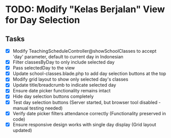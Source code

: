 # TODO: Modify "Kelas Berjalan" View for Day Selection

## Tasks
- [x] Modify TeachingScheduleController@showSchoolClasses to accept 'day' parameter, default to current day in Indonesian
- [x] Filter classesByDay to only include selected day
- [x] Pass selectedDay to the view
- [x] Update school-classes.blade.php to add day selection buttons at the top
- [x] Modify grid layout to show only selected day's classes
- [x] Update title/breadcrumb to indicate selected day
- [x] Ensure date picker functionality remains intact
- [x] Hide day selection buttons completely
- [x] Test day selection buttons (Server started, but browser tool disabled - manual testing needed)
- [x] Verify date picker filters attendance correctly (Functionality preserved in code)
- [x] Ensure responsive design works with single day display (Grid layout updated)
